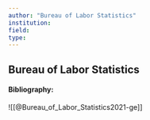 ```yaml
---
author: "Bureau of Labor Statistics"
institution:
field:
type:
---
```


## Bureau of Labor Statistics
#### Bibliography:

![[@Bureau_of_Labor_Statistics2021-ge]]